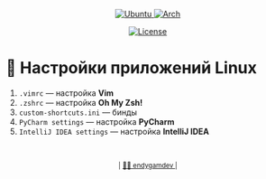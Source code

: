 <p align="center">
  <a href="https://ubuntu.com/"> <img alt="Ubuntu" src="https://img.shields.io/badge/OS-Ubuntu-%23E95420?style=flat-square&logo=ubuntu&logoColor=white"> </a>
  <a href="https://archlinux.org/"> <img alt="Arch" src="https://img.shields.io/badge/OS-Arch-%231793D1?style=flat-square&logo=arch-linux&logoColor=white"> </a>
</p>
<p align="center">
  <a href="https://github.com/endygamedev/linux_config/blob/main/LICENSE"> <img alt="License" src="https://img.shields.io/github/license/endygamedev/linux_config?style=flat-square"> </a>
</p>

# 🐚 Настройки приложений Linux
1. `.vimrc` — настройка **Vim**
1. `.zshrc` — настройка **Oh My Zsh!**
1. `custom-shortcuts.ini` — бинды
1. `PyCharm settings` — настройка **PyCharm**
1. `IntelliJ IDEA settings` — настройка **IntelliJ IDEA**

<br>
<p align="center">
  <sub> | <a href="https://endygamedev.github.io"> 👨‍💻 endygamdev </a> | </sub>
</p>
